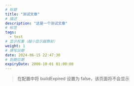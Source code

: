 ```yaml
---
# 标题
title: "测试文章"
# 描述
description: "这是一个测试文章"
# 标签
tags:
  - test
# 显示权重（越小显示越靠前）
weight: 1
# 撰写日期
date: 2024-06-15 22:47:30
# 到期日期
expiryDate: 2000-10-01 01:00:00
---
```


> 在配置中将 buildExpired 设置为 false，该页面将不会显示
